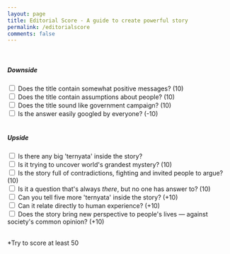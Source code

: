 ```yaml
---
layout: page
title: Editorial Score - A guide to create powerful story
permalink: /editorialscore
comments: false
---
```


<script src="{{ site.baseurl }}/assets/js/editorialscore.js"></script>
<script src="https://cdnjs.cloudflare.com/ajax/libs/jquery/3.4.1/core.js"></script>
<script src="https://cdnjs.cloudflare.com/ajax/libs/jquery/3.4.1/jquery.js"></script>




<div class="progress">
       <div class="progress-bar" role="progressbar" id="progress" aria-valuemin="0" aria-valuemax="100">

   </div>
   </div>

<br>

<h5>Downside</h5>
<div class="checkbox">
  <label><input name="p10" class="progress" type="checkbox" id="first"> Does the title contain somewhat positive messages? (10)</label><br>
  <label><input name="p20" class="progress" type="checkbox" id="second"> Does the title contain assumptions about people? (10)</label><br>
  <label><input name="p30" class="progress" type="checkbox" id="third"> Does the title sound like government campaign? (10)</label><br>
  <label><input name="p40" class="progress" type="checkbox" id="fourth"> Is the answer easily googled by everyone? (-10)</label>
</div>

<script>
        $(function() {
            $('#first').click(() => {
                let data = !parseInt($('#progress').html(), 10) ? 0 : parseInt($('#progress').html());
                $('#first').prop('checked') ? 1 : 0;
                if($('#first').prop('checked')) {
                    data += 10;
                } else {
                    data -= 10;
                }
                console.log(data);
                $('#progress').html(data);
            });

            $('#second').click(() => {
                let data = !parseInt($('#progress').html(), 10) ? 0 : parseInt($('#progress').html());
                $('#second').prop('checked') ? 1 : 0;
                if($('#second').prop('checked')) {
                    data += 10;
                } else {
                    data -= 10;
                }
                console.log(data);
                $('#progress').html(data);
            });
        });




$('input').on('click', function(){
  var valeur = $('#progress');
  $('input:checked').each(function(){
    if ( $('#progress') > valeur )
    {
        valeur =  $('#progress');
       }
  });
  $('.progress-bar').css('width', $('#progress')+'%').attr('aria-valuenow', $('#progress')).html($('#progress')+'%');
});


    </script>

<br>

<h5>Upside</h5>
<div class="checkbox">
  <label><input name="progress" class="progress" type="checkbox" value="10"> Is there any big 'ternyata' inside the story?</label>
  <br>
  <label><input name="progress" class="progress" type="checkbox" value="20"> Is it trying to uncover world's grandest mystery? (10)</label><br>
  <label><input type="checkbox" value="30"> Is the story full of contradictions, fighting and invited people to argue? (10)</label><br>
  <label><input type="checkbox" value="40"> Is it a question that's always <i>there</i>, but no one has answer to? (10)</label><br>
  <label><input type="checkbox" value="10"> Can you tell five more 'ternyata' inside the story? (+10)</label><br>
  <label><input type="checkbox" value="10"> Can it relate directly to human experience? (+10)</label><br>
  <label><input type="checkbox" value="10"> Does the story bring new perspective to people's lives — against society's common opinion? (+10)</label><br>
</div>
<br>

<p>*Try to score at least 50</p>
